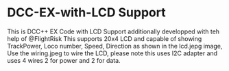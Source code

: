 # DCC-EX-with-LCD Support
This is DCC++ EX Code with LCD Support additionally developped with teh help of @FlightRisk
This supports 20x4 LCD and capable of showing TrackPower, Loco number, Speed, Direction as shown in the lcd.jepg image,
Use the wiring.jpeg to wire the LCD, please note this uses I2C adapter and uses 4 wires 2 for power and 2 for data.

